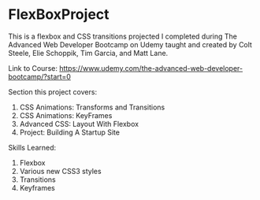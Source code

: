 # FlexBoxProject
This is a flexbox and CSS transitions projected I completed during The Advanced Web Developer Bootcamp on Udemy taught and created by Colt Steele, Elie Schoppik, Tim Garcia, and Matt Lane. 

Link to Course: https://www.udemy.com/the-advanced-web-developer-bootcamp/?start=0

Section this project covers:
1. CSS Animations: Transforms and Transitions
2. CSS Animations: KeyFrames
3. Advanced CSS: Layout With Flexbox
4. Project: Building A Startup Site

Skills Learned:
1. Flexbox
2. Various new CSS3 styles
3. Transitions
4. Keyframes

